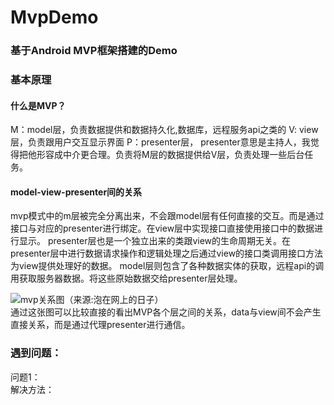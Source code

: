 # MvpDemo
### 基于Android MVP框架搭建的Demo  
### 基本原理  
#### 什么是MVP？
M：model层，负责数据提供和数据持久化,数据库，远程服务api之类的
V: view层，负责跟用户交互显示界面 
P：presenter层， presenter意思是主持人，我觉得把他形容成中介更合理。负责将M层的数据提供给V层，负责处理一些后台任务。

#### model-view-presenter间的关系
mvp模式中的m层被完全分离出来，不会跟model层有任何直接的交互。而是通过接口与对应的presenter进行绑定。在view层中实现接口直接使用接口中的数据进行显示。
presenter层也是一个独立出来的类跟view的生命周期无关。在presenter层中进行数据请求操作和逻辑处理之后通过view的接口类调用接口方法为view提供处理好的数据。
model层则包含了各种数据实体的获取，远程api的调用获取服务器数据。将这些原始数据交给presenter层处理。

![mvp关系图（来源:泡在网上的日子）][1]  
通过这张图可以比较直接的看出MVP各个层之间的关系，data与view间不会产生直接关系，而是通过代理presenter进行通信。

### 遇到问题：  
问题1：  
解决方法：  

[1]: http://oddbiem8l.bkt.clouddn.com/mvp.png
